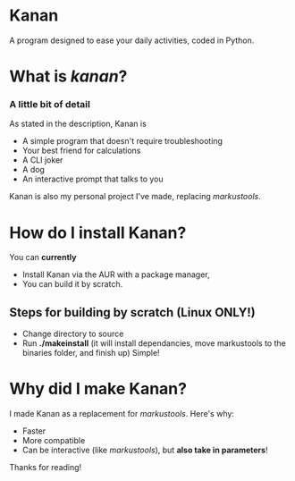 # Kanan
A program designed to ease your daily activities, coded in Python.

# What is _kanan_?
### A little bit of detail
As stated in the description, Kanan is
- A simple program that doesn't require troubleshooting
- Your best friend for calculations
- A CLI joker
- A dog
- An interactive prompt that talks to you

Kanan is also my personal project I've made, replacing _markustools_.

# How do I install Kanan?
You can **currently** 
- Install Kanan via the AUR with a package manager,
- You can build it by scratch.

## Steps for building by scratch (Linux ONLY!)
- Change directory to source
- Run **./makeinstall** (it will install dependancies, move markustools to the binaries folder, and finish up) Simple!

# Why did I make Kanan?
I made Kanan as a replacement for _markustools_. Here's why: 
- Faster
- More compatible
- Can be interactive (like _markustools_), but **also take in parameters**!

Thanks for reading!
